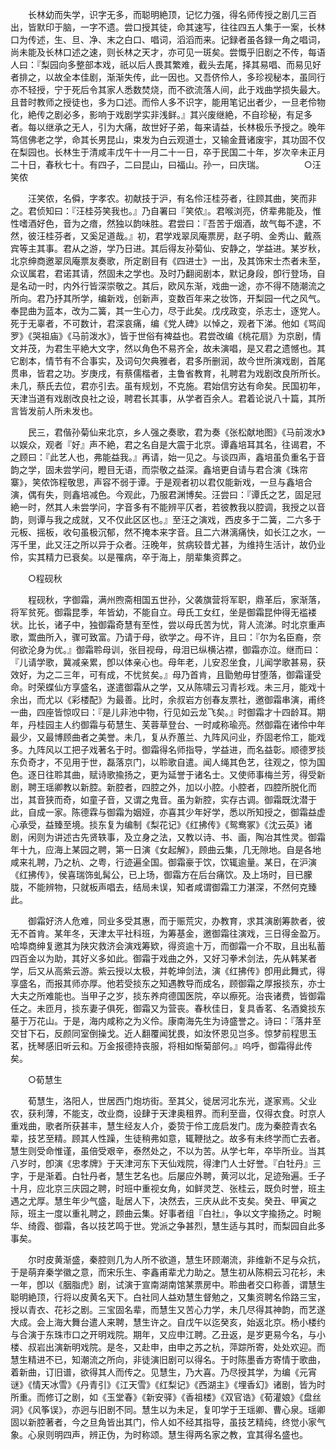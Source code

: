 <!-- { "loadSidebar": true } -->
　　长林幼而失学，识字无多，而聪明絶顶，记忆力强，得名师传授之剧几三百出，皆默印于脑，一字不遗。尝口授其徒，命其速写，往往四五人集于一案，长林口为传述，生、旦、净、末之白口、唱词，滔滔而来。记録者虽各録一角之唱词，尚未能及长林口述之速，则长林之天才，亦可见一斑矣。尝慨乎旧剧之不传，每语人曰：『梨园向多整部本戏，祇以后人畏其繁难，截头去尾，择其易唱、而易见好者排之，以故全本佳剧，渐渐失传，此一因也。又吾侪伶人，多珍视秘本，虽同行亦不轻授，宁于死后令其家人悉数焚烧，而不欲流落人间，此于戏曲学损失最大。且昔时教师之授徒也，多为口述。而伶人多不识字，能用笔记出者少，一旦老伶物化，絶传之剧必多，影响于戏剧学实非浅鲜。』其兴废继絶，不自珍秘，有足多者。每以继承之无人，引为大痛，故世好子弟，每来请益，长林极乐予授之。晚年笃信佛老之学，命其长男昆山，束发为白云观道士，又输金葺诸废宇，其功固不仅在梨园也。长林生于清咸丰戊午十一月二十一日，卒于民国二十年，岁次辛未正月二十日，春秋七十。有四子，二曰昆山，曰福山。孙一，曰庆瑞。 
　　 
　　○汪笑侬 

　　汪笑侬，名僢，字孝农。初献技于沪，有名伶汪桂芬者，往顾其曲，笑而非之。君侦知曰：『汪桂芬笑我也。』乃自署曰『笑侬』。君喉浏亮，侪辈弗能及，惟性嗜酒好色，音为之瘖，然独以韵味胜。君尝曰：『吾苦于烟酒，故气每不逮，不然，彼汪桂芬者，又奚足道哉。』初，君学戏翠凤庵票房，赵子明、金秀山、戴燕宾等主其事。君从之游，学乃日进。其后得友孙菊仙、安静之，学益进。某岁秋，北京绅商邀翠凤庵票友奏歌，所定剧目有《四进士》一出，及其饰宋士杰者未至，众议属君，君诺其请，然固未之学也。及时乃翻阅剧本，默记身段，卽行登场，自是名动一时，内外行皆深崇敬之。其后，欧风东渐，戏曲一途，亦不得不随潮流之所向。君乃抒其所学，编新戏，创新声，变数百年来之妆饰，开梨园一代之风气。奉昆曲为蓝本，改为二簧，其一生心力，尽于此矣。戊戌政变，杀志士，逐党人。死于无辜者，不可数计，君深哀痛，编《党人碑》以悼之，观者下涕。他如《骂阎罗》《哭祖庙》《马前泼水》，皆于世俗有裨益也。君尝改编《桃花扇》为京剧，情文并茂，为君生平絶大文字，然以角色不易齐全，故未演唱，是又君之遗憾也。其它剧本，情节有不合事实，及词句欠典雅者，君多所删润，故今世所演戏剧，首尾贯串，皆君之功。岁庚戌，有蔡儒楷者，主鲁省教育，礼聘君为戏剧改良所所长。未几，蔡氏去位，君亦引去。虽有规划，不克施。君始信穷达有命矣。民国初年，天津当道有戏剧改良社之设，聘君长其事，从学者百余人。君着论说八十篇，其所言皆发前人所未发也。 

　　民三，君偕孙菊仙来北京，乡人强之奏歌，君为奏《张松献地图》《马前泼水》以娱众，观者『好』声不絶，君之名自是大震于北京。谭鑫培耳其名，往谒君，不之顾曰：『此艺人也，弗能益我。』再请，始一见之。与谈四声，鑫培虽负重名于音韵之学，固未尝学问，瞪目无语，而崇敬之益深。鑫培更自请与君合演《珠帘寨》，笑侬饰程敬思，声容不弱于谭。于是观者初以君仅能新戏，一旦与鑫培合演，偶有失，则鑫培减色。今观此，乃服君渊博矣。汪尝曰：『谭氏之艺，固足冠絶一时，然其人未尝学问，字音多有不能辨平仄者，若彼教我以腔调，我授之以音韵，则谭与我之成就，又不仅此区区也。』至汪之演戏，西皮多于二簧，二六多于元板、摇板，收句虽极沉郁，然不掩本来字音。且二六淋漓痛快，如长江之水，一泻千里，此又汪之所以异于众者。汪晚年，贫病较昔尤甚，为维持生活计，故仍业伶，实其精力已衰矣。以是罹病，卒于海上，朋辈集资葬之。 

　　○程砚秋 

　　程砚秋，字御霜，满州煦斋相国五世孙，父袭旗营将军职，鼎革后，家渐落，将军贫死。御霜昆季，年皆幼，不能自立。母氏工女红，坐是御霜昆仲得无褴褛状。比长，诸子中，独御霜奇慧有至性，尝以母氏苦为忧，背人流涕。时北京重声歌，鬻曲所入，骤可致富。乃请于母，欲学之。母不许，且曰：『尔为名臣裔，奈何欲沦身为优。』御霜聆母训，张目视母，母泪已纵横沾襟，御霜亦泣。继而曰：『儿请学歌，冀减亲累，卽以体亲心也。母年老，儿安忍坐食，儿闻学歌甚易，获效好，为之二三年，可有成，不忧贫矣。』母乃首肯，且勖勉毋甘堕落，御霜谨受命。时荣蝶仙方享盛名，遂遣御霜从之学，又从陈啸云习青衫戏。未三月，能戏十余出，而尤以《彩楼配》为最善。比时，余叔岩方创春友票社，邀御霜串演，甫终一曲，四座皆惊叹曰：『是儿非池中物，行见如云龙飞矣。』时御霜才十四龄耳。期年，丹桂园主人约御霜与荀慧生、芙蓉草登台、一时咸称瑜亮。然御霜在诸伶中年最少，又最博顾曲者之美誉。未几，复从乔蕙兰、九阵风问业，乔固老伶工，能戏多。九阵风以工把子戏著名于时。御霜得名师指导，学益进，而名益彰。顺德罗掞东负奇才，不见用于世，磊落京门，以聆歌自遣。闻人绳其色艺，往观之，惊为国色。逐日往聆其曲，赋诗歌揄扬之，更为延誉于诸名士。又使师事梅兰芳，得受新剧，聘王瑶卿教以新腔。新腔者，四腔之外，加以小腔。小腔者，四腔所脱化而岀，其音狭而奇，如童子音，又谓之鬼音。虽为新腔，实存古调。御霜既沈潜于此，自成一家。陈德霖与御霜为姻娅，亦喜其少年好学，悉以所知授之，御霜益虚心承受，益臻至境。掞东复为编制《梨花记》《红拂传》《鸳鸯冢》《沈云英》诸剧，闲则为讲述古先贤轶事，及立身之法，又教以诗、书、画，陶冶其性灵。御霜年十九，应海上某园之聘，第一日演《女起解》，顾曲云集，几无隙地。自是各地咸来礼聘，乃之杭、之粤，行迹遍全国。御霜豪于饮，饮辄逾量。某日，在沪演《红拂传》，侯喜瑞饰虬髯公，已上场，御霜方在后台痛饮。及上场时，目已朦胧，不能辨物，只就板声唱去，结局未误，知者咸谓御霜工力湛深，不然何克臻此。 

　　御霜好济人危难，同业多受其惠，而于赈荒灾，办教育，求其演剧筹款者，彼无不首肯。某年冬，天津太平社科班，为筹基金，邀御霜往演戏，三日得金盈万。哈埠商绅复邀其为陕灾救济会演戏筹欵，得资逾十万，而御霜一介不取，且出私蓄四百金以为助，其好义多如此。御霜于戏曲之外，又好习拳术剑法，先从韩某者学，后又从高紫云游。紫云授以太极，并乾坤剑法，演《红拂传》卽用此舞式，得享盛名，而报其师亦厚。他若受掞东之知遇教导而成名，顾御霜之厚报掞东，亦士大夫之所难能也。当甲子之岁，掞东养疴德国医院，卒以瘵死。治丧诸费，皆御霜任之。未匝月，掞东妻子俱死，御霜又为营丧。春秋佳日，复具香茗、名酒奠掞东墓于万花山。于是，海内咸称之为义伶。康南海先生为诗盛誉之。诗曰：『落井至交甘下石，反颜同室倒操戈。近人翻覆闻犹畏，如汝怀恩见岂多。惊梦前程思玉茗，抚琴感旧听云和。万金报德持丧服，将相如惭菊部何。』呜呼，御霜得此传矣。 

　　○荀慧生 

　　荀慧生，洛阳人，世居西门炮坊街。至其父，徙居河北东光，遂家焉。父业农，获利薄，不能支，改业商，设肆于天津奥租界。而利至啬，仅得衣食。时京人重戏曲，歌者所获甚丰，慧生经友人介，委贽于伶工庞启发门。庞为秦腔青衣名辈，技艺至精。顾其人性躁，生徒稍弗如意，辄鞭挞之。故多有未终学而亡去者。慧生则受命惟谨，虽倍受艰辛，泰然处之，不以为苦。从学七年，卒毕所业。当其八岁时，卽演《忠孝牌》于天津河东下天仙戏院，得津门人士好誉。『白牡丹』三字，于是渐着。白牡丹者，慧生艺名也。后屡应外聘，黄河以北，足迹殆遍。壬子十月，应北京三庆园之聘，时班中重视女角，如鲜灵芝、张桂云，既负时誉，班主遇之尤厚。慧生年少气盛，耻居人下，决然去，三庆从此不支矣。癸丑、甲寅之际，班主一度以重礼聘之，顾曲云集。好事者组『白社』，争以文字揄扬之。时畹华、绮霞、御霜，各以技艺鸣于世。党派之争甚烈，慧生适与其时，而梨园自此多事矣。 

　　尔时皮黄渐盛，秦腔则几为人所不欲道，慧生环顾潮流，非维新不足与众抗，于是萌弃秦学徽之意，而宋乐生、李鑫甫辈尤力助之。慧生初从陈桐云习花衫，未一年，卽以《胭脂虎》剧，试演于宣南湖南馆某票房中。聆曲者交口称善，谓慧生聪明絶顶，行将以皮黄名天下。白社同人益劝慧生督勉之，又集资聘名伶路三宝，授以青衣、花衫之剧。三宝固名辈，而慧生又苦心力学，未几尽得其神韵，而艺遂大成。会上海大舞台遣人来聘，慧生许之。自戊午以迄癸亥，始返北京。杨小楼约与合演于东珠市口之开明戏院。期年，又应申江聘。乙丑返，是岁更易今名，与小楼、叔岩出演新明戏院。是冬，又赴申，由申之苏之杭，萍踪所寄，处处欢迎。而慧生精进不已，知潮流之所向，非徒演旧剧可以得名。于时陈墨香方寄情于歌曲，着新曲，订旧谱，欲得其人而传之。见慧生，乃大喜。乃尽授其学，为编《元宵谜》《情天冰雪》《丹青引》《江天雪》《红梨记》《西湖主》《埋香幻》诸剧，皆为时所重。而修订之剧，如《玉堂春》《新安驿》《香祖楼》《双官诰》《荀灌娘》《盘丝洞》《风筝误》，亦迥与旧剧不同。慧生以为未足，复叩学于王瑶卿、曹心泉。瑶卿固以新腔著者，今之旦角皆出其门，伶人如不经其指导，虽技艺精纯，终觉小家气象。心泉则明四声，辨正伪，为时称颂。慧生得两名家之教，宜其得名盛也。 

